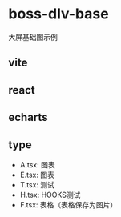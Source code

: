 # boss-dlv-base

大屏基础图示例
## vite
## react
## echarts
## type
 
- A.tsx: 图表
- E.tsx: 图表
- T.tsx: 测试
- H.tsx: HOOKS测试
- F.tsx: 表格（表格保存为图片）